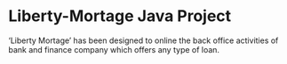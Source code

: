 # Liberty-Mortage Java Project
‘Liberty Mortage’ has been 
designed to online the back office activities of bank and finance 
company which offers any type of loan.

